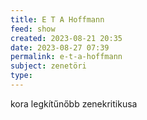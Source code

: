 ```yaml
---
title: E T A Hoffmann
feed: show
created: 2023-08-21 20:35
date: 2023-08-27 07:39
permalink: e-t-a-hoffmann
subject: zenetöri
type: 
---
```


kora legkítűnőbb zenekritikusa